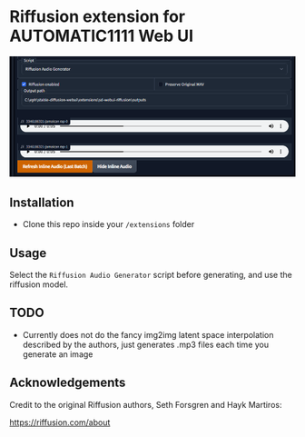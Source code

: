 # Riffusion extension for AUTOMATIC1111 Web UI

![Screenshot](/static/screenshot-0.png)

## Installation

- Clone this repo inside your `/extensions` folder

## Usage

Select the `Riffusion Audio Generator` script before generating, and use the riffusion model.

## TODO

- Currently does not do the fancy img2img latent space interpolation described by the authors, just generates .mp3 files each time you generate an image

## Acknowledgements

Credit to the original Riffusion authors, Seth Forsgren and Hayk Martiros:

https://riffusion.com/about

